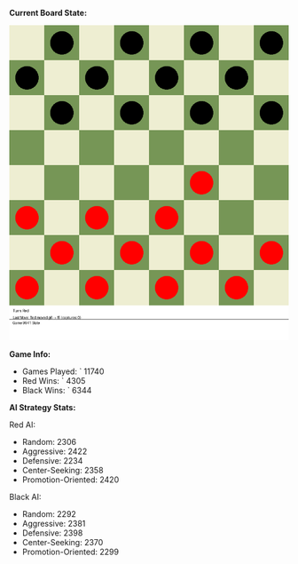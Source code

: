 
**Current Board State:**  
<!-- START_GIF -->
![Checkers Game](./checkers_game.gif)
<!-- END_GIF -->

**Game Info:**  
- Games Played: `<!-- GAMES_PLAYED --> 11740
- Red Wins: `<!-- RED_WINS --> 4305
- Black Wins: `<!-- BLACK_WINS --> 6344

<!-- AI_STATS -->
**AI Strategy Stats:**

Red AI:
- Random: 2306
- Aggressive: 2422
- Defensive: 2234
- Center-Seeking: 2358
- Promotion-Oriented: 2420

Black AI:
- Random: 2292
- Aggressive: 2381
- Defensive: 2398
- Center-Seeking: 2370
- Promotion-Oriented: 2299
